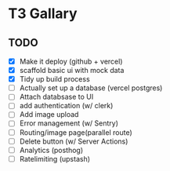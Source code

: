 # T3 Gallary 

## TODO

- [x] Make it deploy (github + vercel)
- [x] scaffold basic ui with mock data
- [X] Tidy up build process
- [ ] Actually set up a database (vercel postgres)
- [ ] Attach databsase to UI
- [ ] add authentication (w/ clerk)
- [ ] Add image upload
- [ ] Error management (w/ Sentry)
- [ ] Routing/image page(parallel route)
- [ ] Delete button (w/ Server Actions)
- [ ] Analytics (posthog)
- [ ] Ratelimiting (upstash)